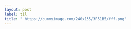```yaml
---
layout: post
label: til
title: " https://dummyimage.com/240x135/3F51B5/fff.png"
---
```


<p>
  
</p>

